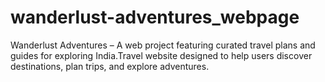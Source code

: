 # wanderlust-adventures_webpage
Wanderlust Adventures – A web project featuring curated travel plans and guides for exploring India.Travel website designed to help users discover destinations, plan trips, and explore adventures.
